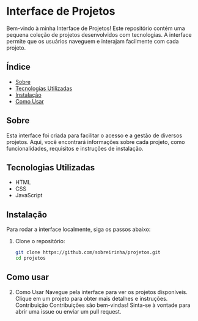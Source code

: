 # Interface de Projetos

Bem-vindo à minha Interface de Projetos! Este repositório contém uma pequena coleção de projetos desenvolvidos com tecnologias. A interface permite que os usuários naveguem e interajam facilmente com cada projeto.

## Índice

- [Sobre](#sobre)
- [Tecnologias Utilizadas](#tecnologias-utilizadas)
- [Instalação](#instalação)
- [Como Usar](#como-usar)


## Sobre

Esta interface foi criada para facilitar o acesso e a gestão de diversos projetos. Aqui, você encontrará informações sobre cada projeto, como funcionalidades, requisitos e instruções de instalação.

## Tecnologias Utilizadas

- HTML
- CSS
- JavaScript


## Instalação

Para rodar a interface localmente, siga os passos abaixo:

1. Clone o repositório:
   ```bash
   git clone https://github.com/sobreirinha/projetos.git
   cd projetos


## Como usar  
2. Como Usar
Navegue pela interface para ver os projetos disponíveis.
Clique em um projeto para obter mais detalhes e instruções.
Contribuição
Contribuições são bem-vindas! Sinta-se à vontade para abrir uma issue ou enviar um pull request.
